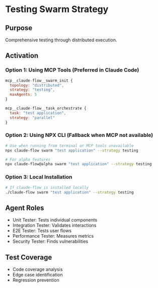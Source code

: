 # Testing Swarm Strategy

## Purpose
Comprehensive testing through distributed execution.

## Activation

### Option 1: Using MCP Tools (Preferred in Claude Code)
```javascript
mcp__claude-flow__swarm_init {
  topology: "distributed",
  strategy: "testing",
  maxAgents: 5
}

mcp__claude-flow__task_orchestrate {
  task: "test application",
  strategy: "parallel"
}
```

### Option 2: Using NPX CLI (Fallback when MCP not available)
```bash
# Use when running from terminal or MCP tools unavailable
npx claude-flow swarm "test application" --strategy testing

# For alpha features
npx claude-flow@alpha swarm "test application" --strategy testing
```

### Option 3: Local Installation
```bash
# If claude-flow is installed locally
./claude-flow swarm "test application" --strategy testing
```

## Agent Roles
- Unit Tester: Tests individual components
- Integration Tester: Validates interactions
- E2E Tester: Tests user flows
- Performance Tester: Measures metrics
- Security Tester: Finds vulnerabilities

## Test Coverage
- Code coverage analysis
- Edge case identification
- Regression prevention
